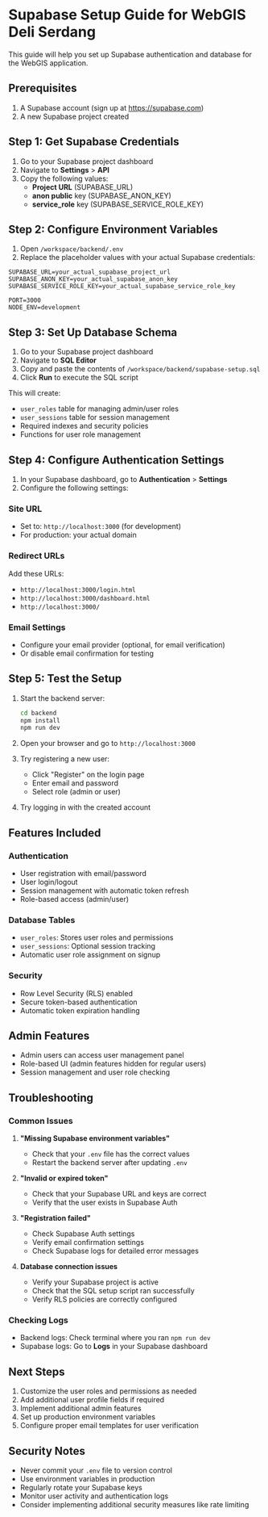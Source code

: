 # Supabase Setup Guide for WebGIS Deli Serdang

This guide will help you set up Supabase authentication and database for the WebGIS application.

## Prerequisites

1. A Supabase account (sign up at https://supabase.com)
2. A new Supabase project created

## Step 1: Get Supabase Credentials

1. Go to your Supabase project dashboard
2. Navigate to **Settings** > **API**
3. Copy the following values:
   - **Project URL** (SUPABASE_URL)
   - **anon public** key (SUPABASE_ANON_KEY)
   - **service_role** key (SUPABASE_SERVICE_ROLE_KEY)

## Step 2: Configure Environment Variables

1. Open `/workspace/backend/.env`
2. Replace the placeholder values with your actual Supabase credentials:

```env
SUPABASE_URL=your_actual_supabase_project_url
SUPABASE_ANON_KEY=your_actual_supabase_anon_key
SUPABASE_SERVICE_ROLE_KEY=your_actual_supabase_service_role_key

PORT=3000
NODE_ENV=development
```

## Step 3: Set Up Database Schema

1. Go to your Supabase project dashboard
2. Navigate to **SQL Editor**
3. Copy and paste the contents of `/workspace/backend/supabase-setup.sql`
4. Click **Run** to execute the SQL script

This will create:
- `user_roles` table for managing admin/user roles
- `user_sessions` table for session management
- Required indexes and security policies
- Functions for user role management

## Step 4: Configure Authentication Settings

1. In your Supabase dashboard, go to **Authentication** > **Settings**
2. Configure the following settings:

### Site URL
- Set to: `http://localhost:3000` (for development)
- For production: your actual domain

### Redirect URLs
Add these URLs:
- `http://localhost:3000/login.html`
- `http://localhost:3000/dashboard.html`
- `http://localhost:3000/`

### Email Settings
- Configure your email provider (optional, for email verification)
- Or disable email confirmation for testing

## Step 5: Test the Setup

1. Start the backend server:
   ```bash
   cd backend
   npm install
   npm run dev
   ```

2. Open your browser and go to `http://localhost:3000`

3. Try registering a new user:
   - Click "Register" on the login page
   - Enter email and password
   - Select role (admin or user)

4. Try logging in with the created account

## Features Included

### Authentication
- User registration with email/password
- User login/logout
- Session management with automatic token refresh
- Role-based access (admin/user)

### Database Tables
- `user_roles`: Stores user roles and permissions
- `user_sessions`: Optional session tracking
- Automatic user role assignment on signup

### Security
- Row Level Security (RLS) enabled
- Secure token-based authentication
- Automatic token expiration handling

## Admin Features

- Admin users can access user management panel
- Role-based UI (admin features hidden for regular users)
- Session management and user role checking

## Troubleshooting

### Common Issues

1. **"Missing Supabase environment variables"**
   - Check that your `.env` file has the correct values
   - Restart the backend server after updating `.env`

2. **"Invalid or expired token"**
   - Check that your Supabase URL and keys are correct
   - Verify that the user exists in Supabase Auth

3. **"Registration failed"**
   - Check Supabase Auth settings
   - Verify email confirmation settings
   - Check Supabase logs for detailed error messages

4. **Database connection issues**
   - Verify your Supabase project is active
   - Check that the SQL setup script ran successfully
   - Verify RLS policies are correctly configured

### Checking Logs

- Backend logs: Check terminal where you ran `npm run dev`
- Supabase logs: Go to **Logs** in your Supabase dashboard

## Next Steps

1. Customize the user roles and permissions as needed
2. Add additional user profile fields if required
3. Implement additional admin features
4. Set up production environment variables
5. Configure proper email templates for user verification

## Security Notes

- Never commit your `.env` file to version control
- Use environment variables in production
- Regularly rotate your Supabase keys
- Monitor user activity and authentication logs
- Consider implementing additional security measures like rate limiting